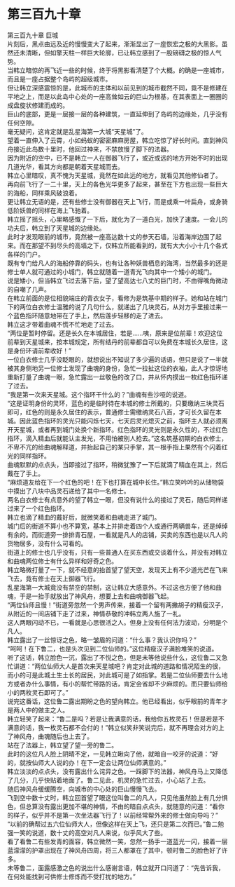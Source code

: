 # 第三百九十章

第三百九十章 巨城\
片刻后，黑点由远及近的慢慢变大了起来，渐渐显出了一座恢宏之极的大黑影。虽然还未清晰，但如擎天柱一样巨大轮廓，已让韩立感到了一股磅礴之极的惊人气势。\
当韩立暗惊的再飞近一些的时候，终于将黑影看清楚了个大概。的确是一座城市，而且是一座占据整个岛屿的超级城市。\
但让韩立深感震惊的是，此城市的主体和以前见到的城市截然不同，竟不是修建在平地之上，而是以此岛中心处的一座高耸如云的巨山为根基，在其表面上一圈圈的成盘旋状修建而成的。\
巨山的底部，更是一层接一层的各种建筑，一直延伸到了岛屿的边缘处，几乎没有任何空隙。\
毫无疑问，这肯定就是乱星海第一大城“天星城”了。\
望着一直伸入了云霄，小如蚂蚁的密密麻麻房屋，韩立吃惊了好长时间。直到神风舟接近此岛数十里时，他回过神来，不禁放慢了脚下的法器。\
因为附近的空中，已不是韩立一人在御器飞行了，或近或远的地方开始不时的出现几道光华，看其方向都是朝着天星城而去。\
韩立心里暗叹，真不愧为天星城，竟然在如此远的地方，就看见其他修仙者了。\
再向前飞行了一二十里，天上的各色光华更多了起来，甚至在下方也出现一些巨大的海船，同样乘风破浪着。\
更让韩立无语的是，还有些修士没有御器在天上飞行，而是或乘一叶扁舟，或身骑低阶妖兽的同样在海上飞驰着。\
韩立摇了摇头，心里略感慨了一下后，就化为了一道白光，加快了速度。一会儿的功夫后，韩立到了天星城的边缘处。\
此时才发现眼前的城市，竟然被一座高达数十丈的参天石墙，沿着海岸边围了起来。而在那望不到尽头的高墙之下，仅韩立所能看到的，就有大大小小十几个各式各样的门户。\
既有专门给凡人的海船停靠的码头，也有让各种妖兽栖息的海湾，当然最多的还是修士单人就可通过的小城门，韩立就随着一道青光飞向其中一个矮小的城门。\
说是矮小，但当韩立飞过去落下后，望了望高达七八丈的巨门时，不由得嘴角微动的自嘲了几声。\
在韩立前面的是位相貌端庄的青衣女子，看修为是筑基中期的样子。她和站在城门下的两位白衣修士温雅的说了几句什么，就递出了几块灵石，从对方手里接过来一个蓝色指环随意地带在了手上，然后莲步轻移的走了进去。\
韩立这才带着曲魂不慌不忙地走了过去。\
“两位是暂时停留。还是长久在本城居住，若是……咦，原来是位前辈！欢迎这位前辈到天星城来，按本城规定，所有结丹的前辈都自可以免费在本城长久居住，这是身份环请前辈收好！”\
一位白衣修士几乎没眨眼的，就想说出不知说了多少遍的话语，但只是说了一半就被其身侧地另一位修士发现了曲魂的身份，急忙一拉扯这位的衣袖，此人才惊讶地重新打量了曲魂一眼，急忙露出一丝敬色的改了口，并从怀内摸出一枚红色指环递了过去。\
“我是第一次来天星城。这个指环干什么的？”曲魂有些沙哑的说道。\
“这是证明身份的灵环，蓝色的是临时待在本城的修士所戴的，只要缴纳三块灵石即可，红色的则是永久居住的表示，普通修士需缴纳灵石八百，才可长久留在本城。因此蓝色指环的灵光只能闪烁七天，七天后灵光熄灭之前，指环主人就必须离开天星城，或者再到城门处换个新指环。红色指环的灵光则是永久性的，不过红色指环，滴入精血后就能认主发光，不用怕被别人抢去。”这名筑基初期的白衣修士，不卑不亢的给曲魂解释道，并抬起自己的某只手掌，其一根手指上果然有个闪着红光的同样指环。\
曲魂默默的点点头，当即接过了指环，稍微犹豫了一下后就滴了精血在其上，然后戴在了手上。\
“麻烦道友给在下一个红色的吧！在下也打算在城中长住。”韩立笑吟吟的从储物袋中摸出了八块中品灵石递给了其中一名修士。\
两名白衣修士有点意外的望了韩立一眼，但没有说什么的接过了灵石，随后同样递过来了一个红色指环。\
韩立也滴了精血的戴好后，就微笑着和曲魂走进了城门。\
城门后的街道不算小也不算宽，基本上并排走着四个人或通行两辆兽车，还是绰绰有余的。而街道旁一排排青石屋，一看就是凡人的店铺，买卖的东西也是以凡人的货物居多，没有什么可看的。\
街道上的修士也几乎没有，只有一些普通人在买东西或交谈着什么，并没有对韩立和曲魂两位修士有什么异样和好奇之色。\
韩立略微打量了一下，就不经意的抬首望了望天空，发现天上有不少道光芒在飞来飞去，竟有修士在天上御器飞行。\
乱星海第一大城竟没有禁空的禁制，这让韩立大感意外。不过这也方便了他和曲魂，于是一抬手就放出了神风舟，想要上去和曲魂御器飞起。\
“两位仙师且慢！”街道旁忽然一个男声传来，接着一个留有两撇胡子的精瘦汉子，从附近的一间店铺下走了过来，神情恭敬的冲韩立两人施了一礼。\
这人两眼闪动不已，一看就是心思很活之人。但身上没有任何法力波动，分明是个凡人。\
韩立露出了一丝惊讶之色，略一皱眉的问道：“什么事？我认识你吗？”\
“呵呵！在下鲁二，也是头次见到二位仙师的。”这位精瘦汉子满脸堆笑的说道。\
听了这话，韩立脸色一沉，露出了不悦之色，但是未等他说些什么，这位鲁二又急忙讲道：“两位仙师大人是首次来天星城吧？肯定对此城的道路和情况陌生的很，而小的可是此城土生土长的居民，对此城可是了如指掌。若是二位仙师要去什么地方或者办什么事情，有小的帮忙带路的话，肯定会省却不少麻烦的。而只要仙师给小的两枚灵石即可了。”\
说完这番话，这位鲁二露出期盼之色的望向韩立。他已经看出，似乎眼前的青年才是两人中的做主之人。\
韩立轻笑了起来：“鲁二是吗？若是让我满意的话，我给你五枚灵石！但是若是不满意的话，我一枚灵石都不会付的！”韩立似笑非笑说完后，就不再理会对方的上了神风舟，曲魂随后也上去了。\
站在了法器上，韩立望了望一旁的鲁二。\
此时的这位凡人脸上阴晴不定，一见韩立瞅向了他，就暗自一咬牙的说道：“好的，就按仙师大人说的办！在下一定会让两位仙师满意的。”\
韩立淡淡的点点头，没有露出什么诧异之色。一踩脚下的法器，神风舟马上又降低了几分，几乎快贴着地面了。鲁二见此，机灵的急忙过去，小心站了上去。\
随后神风舟缓缓腾空，向城市的中心处的巨山慢慢飞去。\
飞到空中数十丈时，韩立回首望了眼这位叫鲁二的凡人，只见他虽然脸上有几分惧色，但总算没有露出更加不堪的神情，不由的暗自点点头，就随意的问道：“看你的样子，似乎并不是第一次坐法器飞行了！以前经常帮外来的修士做向导吗？”\
“以前的确帮过五六位仙师大人，但像这样在天上飞，还只是第二次而已。”鲁二勉强一笑的说道，数十丈的高空对凡人来说，似乎风大了些。\
看了看鲁二有些发青的面容，韩立微然一笑，忽然一扬手一道蓝光一闪，接着一层蓝濛濛的护罩出现在了神风舟四周，将三人都罩在了其中，顿时鲁二的脸色好了许多。\
未等鲁二，面露感激之色的说出什么感谢言语，韩立就开口问道了：“先告诉我，在何处能找到可供修士修炼而不受打扰的地方。”
